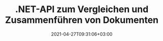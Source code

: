 ---
############################# Static ############################
layout: "product"
date: 2021-04-27T09:31:06+03:00
draft: false

product: "Comparison"
product_tag: "comparison"
platform: ".NET"
platform_tag: "net"

############################# Head ############################
head_title: "C# .NET-Dokumentvergleichs-API | PDF, Word, Excel, Web und Text vergleichen und zusammenführen"
head_description: "C# .NET-Dokumentvergleichs-API. PDF Word DOC DOCX, Excel Spreadsheet, PPT, PPTX, HTML, EMLX MSG, VSDX, DXF DWG und Bilddateiformate vergleichen und zusammenführen."

############################# Header ############################
title: ".NET-API zum Vergleichen und Zusammenführen von Dokumenten"
description: "Entwickeln Sie .NET-Anwendungen mit der Dokumentvergleichs-API zum Vergleichen und Prüfen auf Unterschiede in Inhalt und Stil zwischen Dokumenten im gleichen Format."
button:
    enable: true
    icon: "fas fa-arrow-down"
    label: "Download kostenlose Testversion"
    link: "https://downloads.groupdocs.com/comparison/net"

############################# SubMenu ############################
submenu:
    enable: true
    
    left:
        img_alt: "GroupDocs.Comparison for .NET"
        image: "/border/groupdocs-comparison-net.svg"
        product: "GroupDocs.Comparison"
        platform: ".NET"

    middle:
        button:
            # button loop
            - link: "#overview"
              text: "Überblick"

            # button loop
            - link: "#features"
              text: "Merkmale"

            # button loop
            - link: "#support"
              text: "Support"

            # button loop
            - link: "https://products.groupdocs.app/comparison"
              text: "Live Demo"

            # button loop
            - link: "https://purchase.groupdocs.com/pricing/comparison/net"
              text: "Preisgestaltung"

    right:
        link_download: "https://downloads.groupdocs.com/comparison"
        link_learn: "https://docs.groupdocs.com/comparison/net/"
        link_buy: "https://purchase.groupdocs.com"

############################# Overview ############################
overview:
    enable: true
    example_image: "/comparison/comparison-example.png"
    content: |
      GroupDocs.Comparison für .NET API ist eine schnelle und zuverlässige Lösung zum Erstellen von Unterschiedsprüfungsanwendungen zwischen Dokumenten desselben Formats in C#, ASP.NET oder anderen .NET-bezogenen Technologien. Die .NET-Vergleichsbibliothek unterstützt die Überprüfung von Unterschieden sowohl im Inhalt als auch im Textstil gängiger Bild- und Dokumentformate wie PDF, HTML, Outlook-E-Mail, Microsoft Office Word-Dokumente, Excel-Tabellen, PowerPoint-Präsentationen, OneNote, Visio-Diagramme, Text und Bilder. Der Vergleich kann durchgeführt werden, um Inhaltsänderungen für Wörter, Absätze und Zeichen zu erkennen und gleichzeitig ein Vergleichsdokument bereitzustellen, das eine Zusammenfassung der Unterschiede auflistet. GroupDocs.Comparison für die .NET-API kann auf einfache Weise grundlegende Informationen aus Quelldokumenten extrahieren. Es kann auch einfache, passwortgeschützte sowie verschlüsselte Dokumente per Datei oder Stream abrufen, vergleichen und speichern.
        
      GroupDocs.Comparison für .NET kann verwendet werden, um Anwendungen in jeder Entwicklungsumgebung zu entwickeln, die auf die .NET-Plattform abzielt. Es ist mit allen .NET-basierten Sprachen kompatibel und unterstützt gängige Betriebssysteme (Windows, Linux, MacOS), auf denen Mono- oder .NET-Frameworks (einschließlich .NET Core) installiert werden können.
    examples:
      enable: true
      
      
    tabs:
      enable: true
      
      ## TAB ONE ##
      tab_one:
        description: |
          Nachfolgend finden Sie eine Übersicht über GroupDocs.Comparison für .NET:
      
        right:
          enable: true
          icon: "fab fa-html5"
          title: "Überblick"
          content: |
            * Dokumentenvergleich
            * Vergleich von HTML-Dateien
            * PDF-Vergleich
            * Diagrammvergleich
            * Dateiinhalt vergleichen
            * Textstil vergleichens
      
      ## TAB TWO ##
      tab_two:
        description: |
          GroupDocs.Comparison für .NET unterstützt alle gängigen [Dokumentdateiformate](https://docs.groupdocs.com/comparison/net/supported-document-formats/) einschließlich: Microsoft Office, PDF, Bilder und viele andere.
        left:
          enable: true
          table:
            # table loop
            - title: "Microsoft Office"
              content: |
                * **Word:** [DOC](https://products.groupdocs.com/comparison/net/doc/), [DOCX](https://products.groupdocs.com/comparison/net/docx/), [DOCM](https://products.groupdocs.com/comparison/net/docm/), [DOT](https://products.groupdocs.com/comparison/net/dot/), [DOTX](https://products.groupdocs.com/comparison/net/dotx/), [DOTM](https://products.groupdocs.com/comparison/net/dotm/), [RTF](https://products.groupdocs.com/comparison/net/rtf/), [TXT](https://products.groupdocs.com/comparison/net/txt/)
                * **Excel:** [XLS](https://products.groupdocs.com/comparison/net/xls/), [XLSX](https://products.groupdocs.com/comparison/net/xlsx/), [XLSM](https://products.groupdocs.com/comparison/net/xlsm/), [XLSB](https://products.groupdocs.com/comparison/net/xlsb/), [XLTM](https://products.groupdocs.com/comparison/net/xltm/), [XLT](https://products.groupdocs.com/comparison/net/xlt/), [XLTM](https://products.groupdocs.com/comparison/net/xltm/), [XLTX](https://products.groupdocs.com/comparison/net/xltx/), [XLAM](https://products.groupdocs.com/comparison/net/xlam/), [SXC](https://products.groupdocs.com/comparison/net/sxc/), [SpreadsheetML](https://products.groupdocs.com/comparison/net/xml/)
                * **PowerPoint:** [PPT](https://products.groupdocs.com/comparison/net/ppt/), [PPTX](https://products.groupdocs.com/comparison/net/pptx/), [PPS](https://products.groupdocs.com/comparison/net/pps/), [PPSX](https://products.groupdocs.com/comparison/net/ppsx/), [PPSM](https://products.groupdocs.com/comparison/net/ppsm/), [POT](https://products.groupdocs.com/comparison/net/pot/), [POTM](https://products.groupdocs.com/comparison/net/potm/), [POTX](https://products.groupdocs.com/comparison/net/potx/), [PPTM](https://products.groupdocs.com/comparison/net/pptm/)
                * **Visio:** [VSD](https://products.groupdocs.com/comparison/net/vsd/), [VDX](https://products.groupdocs.com/comparison/net/vdx/), [VSS](https://products.groupdocs.com/comparison/net/vss/), [VSSX](https://products.groupdocs.com/comparison/net/vssx/), [VSX](https://products.groupdocs.com/comparison/net/vsx/), [VST](https://products.groupdocs.com/comparison/net/vst/), [VSTX](https://products.groupdocs.com/comparison/net/vstx/), [VTX](https://products.groupdocs.com/comparison/net/vtx/), [VSDX](https://products.groupdocs.com/comparison/net/vsdx/), [VDW](https://products.groupdocs.com/comparison/net/vdw/), [VSTM](https://products.groupdocs.com/comparison/net/vstm/), [VSSM](https://products.groupdocs.com/comparison/net/vssm/), [VSDM](https://products.groupdocs.com/comparison/net/vsdm/)
                * **Outlook:** [MSG](https://products.groupdocs.com/comparison/net/msg/), [EML](https://products.groupdocs.com/comparison/net/eml/), [EMLX](https://products.groupdocs.com/comparison/net/emlx/), [PST](https://products.groupdocs.com/comparison/net/pst/), [OST](https://products.groupdocs.com/comparison/net/ost/)
                * **OneNote:** [ONE](https://products.groupdocs.com/comparison/net/one/)

        right:
          enable: true
          table:
            # table loop
            - title: "Andere Formate"
              content: |
                * **Programmiersprachen**: CS, Java, CPP, JS, PY, RB, PL, ASM, GROOVY, JSON, ActionScript, PHP, SQL, LOG, DIFF, LESS, SCALA
                * **OpenDocument**: ODT, OTT, ODS, ODP, OTP
                * **Tragbar**: PDF, MOBI
                * **AutoCAD**: DXF, DWG
                * **E-Mail**: EML, EMLX, MSG
                * **Bilder**: JPEG, BMP, PNG, GIF, DCM, DICOM, DjVu
                * **Web**: HTM, HTML, MHTML
                * **Text**: TXT

      ## TAB THREE ##
      tab_three:
        description: |
          GroupDocs.Comparison for .NET unterstützt das Folgen Betriebssysteme, Frameworks & Paket-Managers:
      
        left:
          enable: true
          table:
            # table loop
            - icon: "fab fa-windows"
              title: "Betriebssysteme"
              content: |
                * Windows Desktop
                * Windows Server
                * Windows Azure
                * Linux
                * MacOS

            # table loop
            - icon: "fas fa-code"
              title: "Unterstützte Frameworks"
              content: |
                * .NET Framework 2.0 oder höher
                * Mono Framework 1.2 oder höher
                * .NET-Standard 2.0
                * .NET Core 2.0

        right:
          enable: true
          table:
            # table loop
            - icon: "fas fa-box"
              title: "Paket-Manager"
              content: |
                * NuGet

            # table loop
            - icon: "fas fa-tools"
              title: "Entwicklungsumgebungen"
              content: |
                * Microsoft Visual Studio
                * Xamarin.Android
                * Xamarin.IOS
                * Xamarin.Mac
                * MonoDevelop

############################# Features ############################
features:
    enable: true
    title: "GroupDocs.Comparison für .NET-Merkmale"

    feature:
      # feature loop
      - icon: "fas fa-copy"
        content: "Identifizieren Sie Unterschiede in Inhalt und Schriftstilen"

      # feature loop
      - icon: "fas fa-eye"
        content: "Speichern Sie einen zusammenfassenden Bericht aller Unterschiede, die nach dem Dateivergleich gefunden wurden"

      # feature loop
      - icon: "fas fa-bolt"
        content: "Wenden Sie Änderungen nach der Analyse der Unterschiede an oder verwerfen Sie sie und exportieren Sie die resultierende Datei"
      
      # feature loop
      - icon: "fas fa-file-powerpoint"
        content: "Unterstützung für die Microsoft Word-Funktion „Änderungen nachverfolgen“ beim Vergleichen von Word-Dateien"

      # feature loop
      - icon: "fas fa-code"
        content: "Erkennen Sie eindeutig Änderungen, die von jedem zu vergleichenden Dokument stammen"

      # feature loop
      - icon: "fas fa-cloud"
        content: "Lesen und Senden von Dokumenten über Streams"

      # feature loop
      - icon: "fas fa-remove-format"
        content: "Metered Licensing – Abrechnung nach API-Nutzung"

      # feature loop
      - icon: "fas fa-comment-slash"
        content: "Vergleichen Sie mehrere Quelldokumente mit einem einzigen Zieldokument"

      # feature loop
      - icon: "fas fa-location-arrow"
        content: "Vergleichen Sie bestimmte Seiten von Word-Dateien miteinander – Akzeptieren oder verwerfen Sie alle Änderungen in einem einzigen Word-Dokument"

      # feature loop
      - icon: "fas fa-border-all"
        content: "Führen Sie bis zu 3 Word-Dokumente zusammen und vergleichen Sie Formeln, die in Word-Dateien verwendet werden"

      # feature loop
      - icon: "fas fa-wrench"
        content: "Holen Sie sich Informationen über Dokumente aus filePath"

      # feature loop
      - icon: "fas fa-columns"
        content: "HTML-Vergleichsergebnis als Bilder speichern"

      # feature loop
      - icon: "fas fa-file-word"
        content: "Option zum Ein- oder Ausblenden gelöschter Inhalte"

      # feature loop
      - icon: "fas fa-envelope"
        content: "Option zum Ein- oder Ausschalten des Stilvergleichs von Dokumenten"

      # feature loop
      - icon: "fas fa-print"
        content: "Geben Sie Zeichenfolgen an, um eingefügte, gelöschte und Stiländerungselemente im Vergleichsdokument zu markieren"

      # feature loop
      - icon: "fas fa-file-archive"
        content: "Geben Sie Worttrennzeichen und Schriftfarbe an, um verglichenen Text zu stilisieren"

      # feature loop
      - icon: "fas fa-lock"
        content: "Berechnen Sie die korrekten Koordinaten von Änderungen in PDF-, Word-, PowerPoint-Folien und Diagrammen"

      # feature loop
      - icon: "fas fa-file-code"
        content: "Vergleichen Sie passwortgeschützte Dateien"
      
      # feature loop
      - icon: "fas fa-fill-drip"
        content: "Vergleichen Sie Diagrammtitel in Tabellenkalkulationen – Generieren Sie ein Diagramm in den resultierenden Zellendateien"

      # feature loop
      - icon: "fas fa-file-excel"
        content: "Auto-Formen in der resultierenden Datei des Cells-Dokuments automatisch skalieren"

      # feature loop
      - icon: "fas fa-heading"
        content: "Greifen Sie auf die detaillierte Zusammenfassungsseite zu, um Änderungen zwischen Quell- und Zieldokumentdateien zu erkennen"

      # feature loop
      - icon: "fas fa-project-diagram"
        content: "Vergleichen Sie die gängigsten Programmier- und Skriptsprachendateien"

      # feature loop
      - icon: "fas fa-cube"
        content: "Vergleichen Sie mehrere (mehr als zwei) PDF-, Word-, Excel-, Diagramm-, E-Mail-, Text- und OneNote-Dokumente"

      # feature loop
      - icon: "fab fa-uncharted"
        content: "Vergleichen Sie Kopf- und Fußzeile der unterstützten Dateiformate"

      # feature loop
      - icon: "fab fa-uncharted"
        content: "Vergleichen Sie Lesezeichen, Variablen und benutzerdefinierte Eigenschaften von Word-Dokumentformaten"

    more_feature:
      # more_feature_loop
      - title: "Vergleichen Sie Dokumente einfach mit der .NET-API"
        content: |
          GroupDocs.Comparison für .NET API bietet Ihnen eine einfache und effiziente Möglichkeit, Ihre Dateien zu vergleichen. Nachfolgend ein Beispiel, das zeigt, wie man zwei DOCX-Dokumente mit C# vergleicht:

          ```cs
          string source = @"source.docx";
          string target = @"target.docx";
          Comparer comparer = new Comparer();
          // Vergleichen Sie zwei Dokumente
          ICompareResult result = comparer.Compare(source, target, new ComparisonSettings());
          ```
      # more_feature_loop
      - title: "Wählen Sie Detailebene für den Vergleich"
        content: "Mit GroupDocs.Comparison für .NET können Sie festlegen, in welchem Umfang die Dokumente verglichen werden sollen. Sie können zwischen niedrig (Text wortweise mit Genauigkeit für Bildraster = 50 vergleichen), mittel (Text zeichenweise mit Genauigkeit für Bildraster = 100 vergleichen) oder hoch (Text zeichenweise mit Genauigkeit für Bildraster vergleichen =) wählen 150)."

      # more_feature_loop
      - title: "Unterstützung für den Vergleich von Textstilen"
        content: |
          GroupDocs.Comparison für .NET bietet Funktionen zum Vergleichen von Textstilen.

          Während Wörter und Zeichen von Dokumenten verglichen werden, können Schriftname, Schriftgröße, Schriftfarbe, Schriftstil (fett, kursiv, unterstrichen, Kapitälchen, Hyperlink) und Unterstreichungsfarbe (falls zutreffend) verglichen werden, um Unterschiede zu finden.

          Beim Vergleichen von Absätzen können Sie Stile wie Absatzausrichtung, Einzug (linker Einzug, rechter Einzug), Absatzabstand (Abstand danach, Abstand davor), Erstzeileneinzug und Zeilenabstand vergleichen.

          GroupDocs.Comparison für .NET unterstützt gegebenenfalls auch den Vergleich anderer Abschnitte einer Seite, z. B. Fußzeilenabstand, Seitenhöhe und -ausrichtung, Ränder (links, rechts, oben und unten), Rahmenlinienbreite und Rahmenfarbe.

############################# Support ############################
support:
    enable: true

############################# Solutions ############################
solutions:
    enable: true
    title: "GroupDocs.Comparison bietet APIs zum Anzeigen von Dokumenten für andere beliebte Entwicklungsumgebungen"

    solution:
        # solution loop
        - img_alt: "GroupDocs.Comparison for Java"
          image: "/border/groupdocs-comparison-java.svg"
          product: "GroupDocs.Comparison"
          platform: "Java"
          link: "/comparison/java/"

############################# Back to top ###############################
back_to_top:
  enable: true
---